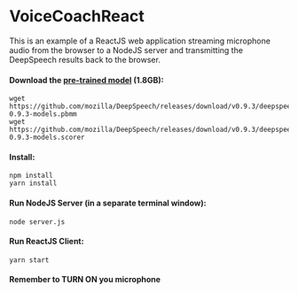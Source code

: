 # VoiceCoachReact
This is an example of a ReactJS web application streaming microphone audio from the browser
to a NodeJS server and transmitting the DeepSpeech results back to the browser.

#### Download the [pre-trained model](https://github.com/mozilla/DeepSpeech/releases) (1.8GB):

```
wget https://github.com/mozilla/DeepSpeech/releases/download/v0.9.3/deepspeech-0.9.3-models.pbmm
wget https://github.com/mozilla/DeepSpeech/releases/download/v0.9.3/deepspeech-0.9.3-models.scorer
```

#### Install:

```
npm install
yarn install
```

#### Run NodeJS Server (in a separate terminal window):

```
node server.js
```

#### Run ReactJS Client:

```
yarn start
```
#### Remember to TURN ON you microphone

